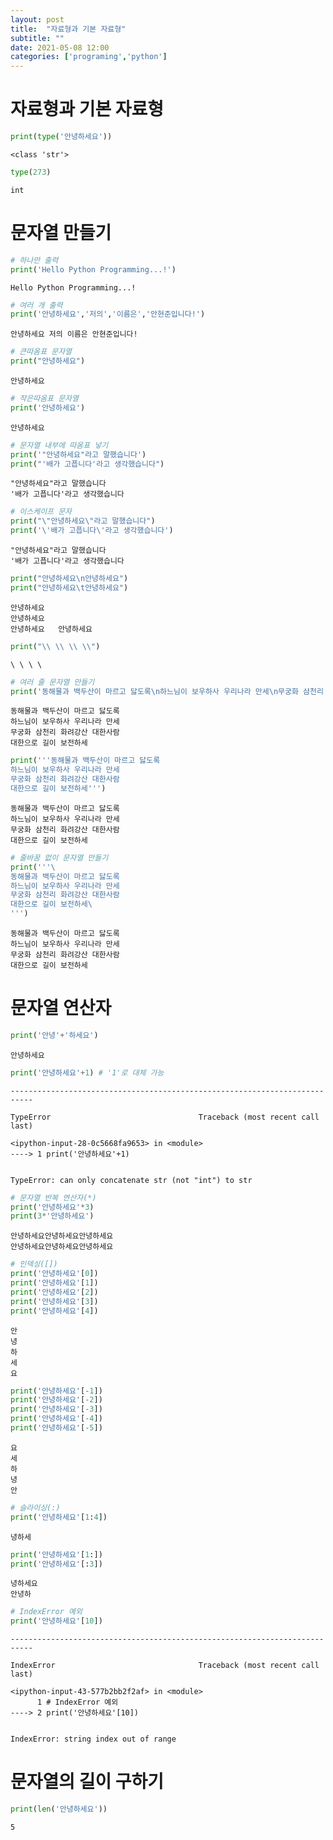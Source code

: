 ```yaml
---
layout: post
title:  "자료형과 기본 자료형"
subtitle: ""
date: 2021-05-08 12:00 
categories: ['programing','python']
---
```


# 자료형과 기본 자료형


```python
print(type('안녕하세요'))
```

    <class 'str'>
    


```python
type(273)
```




    int



# 문자열 만들기


```python
# 하나만 출력
print('Hello Python Programming...!')
```

    Hello Python Programming...!
    


```python
# 여러 개 출력
print('안녕하세요','저의','이름은','안현준입니다!')
```

    안녕하세요 저의 이름은 안현준입니다!
    


```python
# 큰따옴표 문자열
print("안녕하세요")
```

    안녕하세요
    


```python
# 작은따옴표 문자열
print('안녕하세요')
```

    안녕하세요
    


```python
# 문자열 내부에 따옴표 넣기
print('"안녕하세요"라고 말했습니다')
print("'배가 고픕니다'라고 생각했습니다")
```

    "안녕하세요"라고 말했습니다
    '배가 고픕니다'라고 생각했습니다
    


```python
# 이스케이프 문자
print("\"안녕하세요\"라고 말했습니다")
print('\'배가 고픕니다\'라고 생각했습니다')
```

    "안녕하세요"라고 말했습니다
    '배가 고픕니다'라고 생각했습니다
    


```python
print("안녕하세요\n안녕하세요")
print("안녕하세요\t안녕하세요")
```

    안녕하세요
    안녕하세요
    안녕하세요	안녕하세요
    


```python
print("\\ \\ \\ \\")
```

    \ \ \ \
    


```python
# 여러 줄 문자열 만들기
print('동해물과 백두산이 마르고 닳도록\n하느님이 보우하사 우리나라 만세\n무궁화 삼천리 화려강산 대한사람\n대한으로 길이 보전하세')
```

    동해물과 백두산이 마르고 닳도록
    하느님이 보우하사 우리나라 만세
    무궁화 삼천리 화려강산 대한사람
    대한으로 길이 보전하세
    


```python
print('''동해물과 백두산이 마르고 닳도록
하느님이 보우하사 우리나라 만세
무궁화 삼천리 화려강산 대한사람
대한으로 길이 보전하세''')
```

    동해물과 백두산이 마르고 닳도록
    하느님이 보우하사 우리나라 만세
    무궁화 삼천리 화려강산 대한사람
    대한으로 길이 보전하세
    


```python
# 줄바꿈 없이 문자열 만들기
print('''\
동해물과 백두산이 마르고 닳도록
하느님이 보우하사 우리나라 만세
무궁화 삼천리 화려강산 대한사람
대한으로 길이 보전하세\
''')
```

    동해물과 백두산이 마르고 닳도록
    하느님이 보우하사 우리나라 만세
    무궁화 삼천리 화려강산 대한사람
    대한으로 길이 보전하세
    

# 문자열 연산자


```python
print('안녕'+'하세요')
```

    안녕하세요
    


```python
print('안녕하세요'+1) # '1'로 대체 가능
```


    ---------------------------------------------------------------------------

    TypeError                                 Traceback (most recent call last)

    <ipython-input-28-0c5668fa9653> in <module>
    ----> 1 print('안녕하세요'+1)
    

    TypeError: can only concatenate str (not "int") to str



```python
# 문자열 반복 연산자(*)
print('안녕하세요'*3)
print(3*'안녕하세요')
```

    안녕하세요안녕하세요안녕하세요
    안녕하세요안녕하세요안녕하세요
    


```python
# 인덱싱([])
print('안녕하세요'[0])
print('안녕하세요'[1])
print('안녕하세요'[2])
print('안녕하세요'[3])
print('안녕하세요'[4])
```

    안
    녕
    하
    세
    요
    


```python
print('안녕하세요'[-1])
print('안녕하세요'[-2])
print('안녕하세요'[-3])
print('안녕하세요'[-4])
print('안녕하세요'[-5])
```

    요
    세
    하
    녕
    안
    


```python
# 슬라이싱(:)
print('안녕하세요'[1:4])
```

    녕하세
    


```python
print('안녕하세요'[1:])
print('안녕하세요'[:3])
```

    녕하세요
    안녕하
    


```python
# IndexError 예외
print('안녕하세요'[10])
```


    ---------------------------------------------------------------------------

    IndexError                                Traceback (most recent call last)

    <ipython-input-43-577b2bb2f2af> in <module>
          1 # IndexError 예외
    ----> 2 print('안녕하세요'[10])
    

    IndexError: string index out of range


# 문자열의 길이 구하기


```python
print(len('안녕하세요'))
```

    5
    
